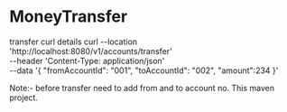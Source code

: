 # MoneyTransfer
transfer curl details
curl --location 'http://localhost:8080/v1/accounts/transfer' \
--header 'Content-Type: application/json' \
--data '{
    "fromAccountId": "001",
    "toAccountId": "002",
    "amount":234
}'

Note:- before transfer need to add from and to account no.
This maven project.